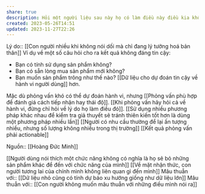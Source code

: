 ```yaml
---
share: true
description: Hỏi một người liệu sau này họ có làm điều này điều kia không là không chắc đúng
created: 2023-05-26T14:51
updated: 2023-11-27T22:26
---
```

Lý do:: [[Con người nhiều khi không nói dối mà chỉ đang lý tưởng hoá bản thân]]
Ví dụ về một số câu hỏi cho ra kết quả không đáng tin cậy:
- Bạn có tính sử dụng sản phẩm không?
- Bạn có sẵn lòng mua sản phẩm mới không?
- Bạn muốn sản phẩm trông như thế nào?
[[Dữ liệu cho dự đoán tin cậy về hành vi người dùng]] hơn.

Mặc dù phỏng vấn khó có thể dự đoán hành vi, nhưng [[Phỏng vấn phù hợp để đánh giá cách tiếp nhận hay thái độ]]. [[Khi phỏng vấn hãy hỏi cả về hành vi, đừng chỉ hỏi về lý do họ làm điều đó]]. [[Sử dụng nhiều phương pháp khác nhau để kiểm tra giả thuyết sẽ tránh thiên kiến tốt hơn là dùng một phương pháp nhiều lần]]
[[Người có nhu cầu thường để lại ấn tượng nhiều, nhưng số lượng không nhiều trong thị trường]] 
[[Kết quả phỏng vấn phải actionable]]

Nguồn:: [[Hoàng Đức Minh]]

[[Người dùng nói thích một chức năng không có nghĩa là họ sẽ bỏ những sản phẩm khác để đến với chức năng của mình]] 
[[Về mặt nhận thức, con người tương lai của chính mình không liên quan gì đến mình]]
Mâu thuẫn với:: [[Dữ liệu nhỏ cũng có tính dự báo xu hướng giống như dữ liệu lớn]]
Mâu thuẫn với:: [[Con người không muốn mâu thuẫn với những điều mình nói ra]]